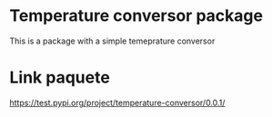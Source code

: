 # Temperature conversor package

This is a package with a simple temeprature conversor

# Link paquete

https://test.pypi.org/project/temperature-conversor/0.0.1/